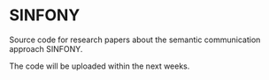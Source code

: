 # SINFONY
Source code for research papers about the semantic communication approach SINFONY.

The code will be uploaded within the next weeks.
